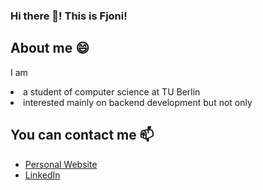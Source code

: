### Hi there 👋! This is Fjoni!
<!--
**fjoniyz/fjoniyz** is a ✨ _special_ ✨ repository because its `README.md` (this file) appears on your GitHub profile.

Here are some ideas to get you started:

- 🔭 I’m currently working on ...
- 🌱 I’m currently learning ...
- 👯 I’m looking to collaborate on ...
- 🤔 I’m looking for help with ...
- 💬 Ask me about ...
- 📫 How to reach me: ...
- 😄 Pronouns: ...
- ⚡ Fun fact: ...
-->
## About me 😄
<p>I am</p> 
<li>a student of computer science at TU Berlin</li>
<li>interested mainly on backend development but not only</li>

## You can contact me 📫
<ul>
<li><a href="https://pacific-dawn-59021.herokuapp.com/">Personal Website</a></li>
<li><a href="https://www.linkedin.com/in/fjoni-yzeiri-9770471aa/">LinkedIn</a></li>
</ul>
